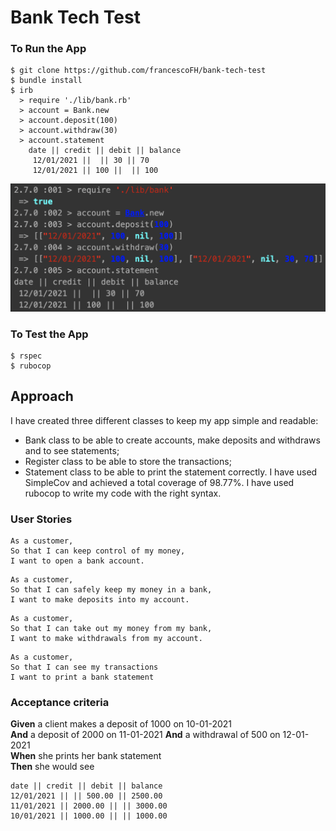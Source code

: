 # Bank Tech Test

### To Run the App
```
$ git clone https://github.com/francescoFH/bank-tech-test
$ bundle install
$ irb
  > require './lib/bank.rb'
  > account = Bank.new
  > account.deposit(100)
  > account.withdraw(30)
  > account.statement
    date || credit || debit || balance
     12/01/2021 ||  || 30 || 70
     12/01/2021 || 100 ||  || 100
```
![screenshot](irb.png)

### To Test the App
```
$ rspec
$ rubocop
```
Approach
---
I have created three different classes to keep my app simple and readable:
  * Bank class to be able to create accounts, make deposits and withdraws and to see statements;
  * Register class to be able to store the transactions;
  * Statement class to be able to print the statement correctly.
I have used SimpleCov and achieved a total coverage of 98.77%.
I have used rubocop to write my code with the right syntax.

### User Stories
```
As a customer,
So that I can keep control of my money,
I want to open a bank account.
```
```
As a customer,
So that I can safely keep my money in a bank,
I want to make deposits into my account.
```
```
As a customer,
So that I can take out my money from my bank,
I want to make withdrawals from my account.
```
```
As a customer,
So that I can see my transactions
I want to print a bank statement
```

### Acceptance criteria

**Given** a client makes a deposit of 1000 on 10-01-2021  
**And** a deposit of 2000 on 11-01-2021
**And** a withdrawal of 500 on 12-01-2021  
**When** she prints her bank statement  
**Then** she would see

```
date || credit || debit || balance
12/01/2021 || || 500.00 || 2500.00
11/01/2021 || 2000.00 || || 3000.00
10/01/2021 || 1000.00 || || 1000.00
```
